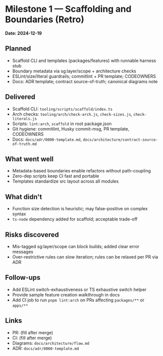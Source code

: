 # Milestone 1 — Scaffolding and Boundaries (Retro)
**Date: 2024-12-19**

## Planned
- Scaffold CLI and templates (packages/features) with runnable harness stub
- Boundary metadata via sg:layer/scope + architecture checks
- ESLint/size/literal guardrails; commitlint + PR template; CODEOWNERS
- Docs: ADR template; contract source-of-truth; canonical diagrams note

## Delivered
- Scaffold CLI: `tooling/scripts/scaffold/index.ts`
- Arch checks: `tooling/arch/check-arch.js`, `check-sizes.js`, `check-literals.js`
- Scripts: `lint:arch`, `scaffold` in root package.json
- Git hygiene: commitlint, Husky commit-msg, PR template, CODEOWNERS
- Docs: `docs/adr/0000-template.md`, `docs/architecture/contract-source-of-truth.md`

## What went well
- Metadata-based boundaries enable refactors without path-coupling
- Zero-dep scripts keep CI fast and portable
- Templates standardize src layout across all modules

## What didn't
- Function size detection is heuristic; may false-positive on complex syntax
- `ts-node` dependency added for scaffold; acceptable trade-off

## Risks discovered
- Mis-tagged sg:layer/scope can block builds; added clear error messages
- Over-restrictive rules can slow iteration; rules can be relaxed per PR via ADR

## Follow-ups
- Add ESLint switch-exhaustiveness or TS exhaustive switch helper
- Provide sample feature creation walkthrough in docs
- Add CI job to run `pnpm lint:arch` on PRs affecting `packages/**` or `apps/**`

## Links
- PR: (fill after merge)
- CI: (fill after merge)
- Diagrams: `docs/architecture/flow.md`
- ADR: `docs/adr/0000-template.md`
